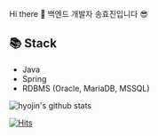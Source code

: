  
Hi there 👋 백엔드 개발자 송효진입니다 😎

## 📚 Stack
- Java
- Spring
- RDBMS (Oracle, MariaDB, MSSQL)


![hyojin's github stats](https://github-readme-stats.vercel.app/api?username=hyojin107&show_icons=true)


[![Hits](https://hits.seeyoufarm.com/api/count/incr/badge.svg?url=https%3A%2F%2Fgithub.com%2Fgjbae1212%2Fhit-counter)](https://hits.seeyoufarm.com)



<!--
**hyojin107/hyojin107** is a ✨ _special_ ✨ repository because its `README.md` (this file) appears on your GitHub profile.

Here are some ideas to get you started:

- 🔭 I’m currently working on ...
- 🌱 I’m currently learning ...
- 👯 I’m looking to collaborate on ...
- 🤔 I’m looking for help with ...
- 💬 Ask me about ...
- 📫 How to reach me: ...
- 😄 Pronouns: ...
- ⚡ Fun fact: ...
-->

